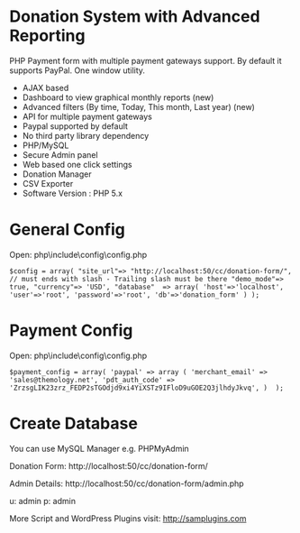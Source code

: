 # Donation System with Advanced Reporting

PHP Payment form with multiple payment gateways support. By default it supports PayPal. One window utility.

* AJAX based
* Dashboard to view graphical monthly reports (new)
* Advanced filters (By time, Today, This month, Last year) (new)
* API for multiple payment gateways
* Paypal supported by default
* No third party library dependency
* PHP/MySQL
* Secure Admin panel
* Web based one click settings
* Donation Manager
* CSV Exporter
* Software Version : PHP 5.x

# General Config

Open: php\include\config\config.php

`$config = array(
    "site_url"=> "http://localhost:50/cc/donation-form/",  // must ends with slash - Trailing slash must be there
    "demo_mode"=> true,
    "currency"=> 'USD',
    "database"  => array(
        'host'=>'localhost',
        'user'=>'root',
        'password'=>'root',
        'db'=>'donation_form'
    )
);`


# Payment Config

Open: php\include\config\config.php

`$payment_config = array(
    'paypal' => array
    (
        'merchant_email' => 'sales@themology.net',
        'pdt_auth_code' => 'ZrzsgLIK23zrz_FEDP2sTGOdjd9xi4YiXSTz9IFloD9uGOE2Q3jlhdyJkvq',
    ) 
);`


# Create Database

You can use MySQL Manager e.g. PHPMyAdmin

Donation Form: http://localhost:50/cc/donation-form/

Admin Details: http://localhost:50/cc/donation-form/admin.php

u: admin
p: admin

More Script and WordPress Plugins visit: http://samplugins.com
